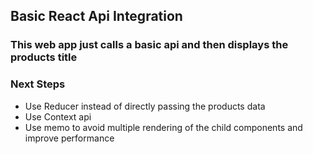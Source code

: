 ## Basic React Api Integration

### This web app just calls a basic api and then displays the products title

### Next Steps

- Use Reducer instead of directly passing the products data
- Use Context api
- Use memo to avoid multiple rendering of the child components and improve performance